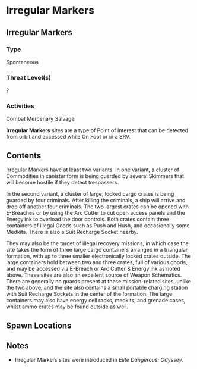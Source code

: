 # Irregular Markers
## Irregular Markers

### Type

Spontaneous

### Threat Level(s)

?

### Activities

Combat
Mercenary
Salvage

**Irregular Markers** sites are a type of Point of Interest that can be detected from orbit and accessed while On Foot or in a SRV.

## Contents

Irregular Markers have at least two variants. In one variant, a cluster of Commodities in canister form is being guarded by several Skimmers that will become hostile if they detect trespassers.

In the second variant, a cluster of large, locked cargo crates is being guarded by four criminals. After killing the criminals, a ship will arrive and drop off another four criminals. The two largest crates can be opened with E-Breaches or by using the Arc Cutter to cut open access panels and the Energylink to overload the door controls. Both crates contain three containers of illegal Goods such as Push and Hush, and occasionally some Medkits. There is also a Suit Recharge Socket nearby.

They may also be the target of illegal recovery missions, in which case the site takes the form of three large cargo containers arranged in a triangular formation, with up to three smaller electronically locked crates outside. The large containers hold between two and three crates, full of various goods, and may be accessed via E-Breach or Arc Cutter & Energylink as noted above. These sites are also an excellent source of Weapon Schematics. There are generally no guards present at these mission-related sites, unlike the two above, and the site also contains a small portable charging station with Suit Recharge Sockets in the center of the formation. The large containers may also have energy cell racks, medkits, and grenade cases, whilst ammo crates may be found outside as well.

## Spawn Locations

## Notes

- Irregular Markers sites were introduced in *Elite Dangerous: Odyssey*.